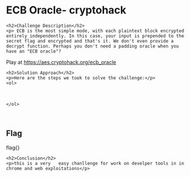 
<!DOCTYPE html>
<html>

<body>
    <h1>ECB Oracle- cryptohack</h1>

    <h2>Challenge Description</h2>
    <p> ECB is the most simple mode, with each plaintext block encrypted entirely independently. In this case, your input is prepended to the secret flag and encrypted and that's it. We don't even provide a decrypt function. Perhaps you don't need a padding oracle when you have an "ECB oracle"?

Play at <a href="https://aes.cryptohack.org/ecb_oracle">https://aes.cryptohack.org/ecb_oracle</a>
</p>
 
    <h2>Solution Approach</h2>
    <p>Here are the steps we took to solve the challenge:</p>
    <ol>
<pre>

</pre>        
       
    
    </ol>
<br>
    <h2>Flag</h2>
    <p class="flag">flag{}
</p>

    <h2>Conclusion</h2>
    <p>this is a very   easy chanllenge for work on develper tools in in chrome and web exploitations</p>
</body>
</html>


